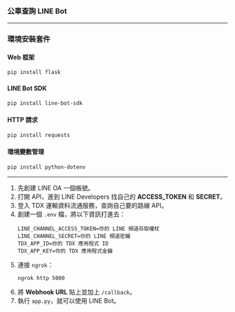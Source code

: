 

### 公車查詢 LINE Bot

---

### 環境安裝套件

#### Web 框架  
```bash
pip install flask
```

#### LINE Bot SDK  
```bash
pip install line-bot-sdk
```

#### HTTP 請求  
```bash
pip install requests
```

#### 環境變數管理  
```bash
pip install python-dotenv
```

---

1. 先創建 LINE OA 一個帳號。  
2. 打開 API，進到 LINE Developers 找自己的 **ACCESS_TOKEN** 和 **SECRET**。  
3. 登入 TDX 運輸資料流通服務，查詢自己要的路線 API。  
4. 創建一個 `.env` 檔，將以下資訊打進去：  
   ```env
   LINE_CHANNEL_ACCESS_TOKEN=你的 LINE 頻道存取權杖  
   LINE_CHANNEL_SECRET=你的 LINE 頻道密鑰  
   TDX_APP_ID=你的 TDX 應用程式 ID  
   TDX_APP_KEY=你的 TDX 應用程式金鑰  
   ```  
5. 連接 `ngrok`：  
   ```bash
   ngrok http 5000
   ```  
6. 將 **Webhook URL** 貼上並加上 `/callback`。  
7. 執行 `app.py`，就可以使用 LINE Bot。  